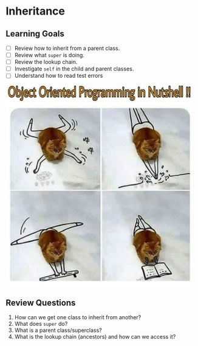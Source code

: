 # Inheritance

## Learning Goals

- [ ] Review how to inherit from a parent class.
- [ ] Review what `super` is doing.
- [ ] Review the lookup chain.
- [ ] Investigate `self` in the child and parent classes.
- [ ] Understand how to read test errors

<img src="pics/oo.png">

## Review Questions

1. How can we get one class to inherit from another?
2. What does `super` do?
3. What is a parent class/superclass?
4. What is the lookup chain (ancestors) and how can we access it?
